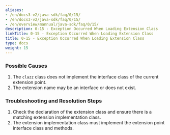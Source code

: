 ```yaml
---
aliases:
- /en/docs3-v2/java-sdk/faq/0/15/
- /en/docs3-v2/java-sdk/faq/0/15/
- /en/overview/mannual/java-sdk/faq/0/15/
description: 0-15 - Exception Occurred When Loading Extension Class
linkTitle: 0-15 - Exception Occurred When Loading Extension Class
title: 0-15 - Exception Occurred When Loading Extension Class
type: docs
weight: 15
---
```








### Possible Causes

1. The `clazz` class does not implement the interface class of the current extension point.
2. The extension name may be an interface or does not exist.

### Troubleshooting and Resolution Steps

1. Check the declaration of the extension class and ensure there is a matching extension implementation class.
2. The extension implementation class must implement the extension point interface class and methods.

<p style="margin-top: 3rem;"> </p>

